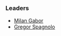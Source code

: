 ### Leaders

* [Milan Gabor](mailto:milan.gabor@owasp.org)
* [Gregor Spagnolo](mailto:gregor.spagnolo@owasp.org)


